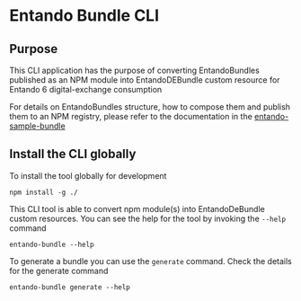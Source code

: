 # Entando Bundle CLI

## Purpose
This CLI application has the purpose of converting EntandoBundles published as an NPM module into EntandoDEBundle custom resource for Entando 6 digital-exchange consumption

For details on EntandoBundles structure, how to compose them and publish them to an NPM registry, please refer to the documentation in the [entando-sample-bundle](https://github.com/entando-k8s/entando-sample-bundle)

## Install the CLI globally
To install the tool globally for development
```
npm install -g ./
```

This CLI tool is able to convert npm module(s) into EntandoDeBundle custom resources. You can see the help for the tool by invoking the `--help` command

```
entando-bundle --help
```

To generate a bundle you can use the `generate` command. Check the details for the generate command
```
entando-bundle generate --help
```


